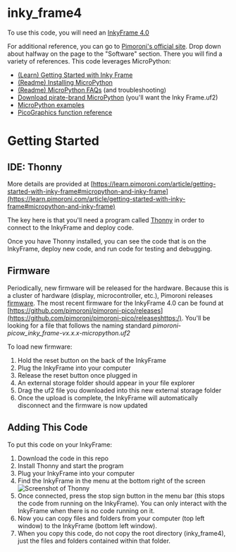 # inky_frame4

To use this code, you will need an [InkyFrame 4.0](https://shop.pimoroni.com/products/inky-frame-4?variant=40443825094739https:/)

For additional reference, you can go to [Pimoroni's official site](https://shop.pimoroni.com/products/inky-frame-4?variant=40443825094739https:/). Drop down about halfway on the page to the "Software" section. There you will find a variety of references. This code leverages MicroPython:

* [(Learn) Getting Started with Inky Frame](https://learn.pimoroni.com/article/getting-started-with-inky-frame)
* [(Readme) Installing MicroPython](https://github.com/pimoroni/pimoroni-pico/blob/main/setting-up-micropython.md)
* [(Readme) MicroPython FAQs](https://github.com/pimoroni/pimoroni-pico/blob/main/faqs-micropython.md) (and troubleshooting)
* [Download pirate-brand MicroPython](https://github.com/pimoroni/pimoroni-pico/releases) (you'll want the Inky Frame.uf2)
* [MicroPython examples](https://github.com/pimoroni/pimoroni-pico/tree/main/micropython/examples/inky_frame)
* [PicoGraphics function reference](https://github.com/pimoroni/pimoroni-pico/tree/main/micropython/modules/picographics)


# Getting Started

## IDE: Thonny

More details are provided at [https://learn.pimoroni.com/article/getting-started-with-inky-frame#micropython-and-inky-frame](https://learn.pimoroni.com/article/getting-started-with-inky-frame#micropython-and-inky-frame)

The key here is that you'll need a program called [Thonny](https://thonny.org/https:/) in order to connect to the InkyFrame and deploy code.

Once you have Thonny installed, you can see the code that is on the InkyFrame, deploy new code, and run code for testing and debugging.

## Firmware

Periodically, new firmware will be released for the hardware. Because this is a cluster of hardware (display, microcontroller, etc.), Pimoroni releases [firmware](https://github.com/pimoroni/pimoroni-pico/blob/main/setting-up-micropython.mdhttps:/). The most recent firmware for the InkyFrame 4.0 can be found at [https://github.com/pimoroni/pimoroni-pico/releases](https://github.com/pimoroni/pimoroni-pico/releaseshttps:/). You'll be looking for a file that follows the naming standard *pimoroni-picow_inky_frame-vx.x.x-micropython.uf2*

To load new firmware:

1. Hold the reset button on the back of the InkyFrame
2. Plug the InkyFrame into your computer
3. Release the reset button once plugged in
4. An external storage folder should appear in your file explorer
5. Drag the uf2 file you downloaded into this new external storage folder
6. Once the upload is complete, the InkyFrame will automatically disconnect and the firmware is now updated

## Adding This Code

To put this code on your InkyFrame:

1. Download the code in this repo
2. Install Thonny and start the program
3. Plug your InkyFrame into your computer
4. Find the InkyFrame in the menu at the bottom right of the screen![Screenshot of Thonny](https://cdn.learn.pimoroni.com/article/getting-started-with-inky-frame/assets/thonny2_v2.png?width=800)
5. Once connected, press the stop sign button in the menu bar (this stops the code from running on the InkyFrame). You can only interact with the InkyFrame when there is no code running on it.
6. Now you can copy files and folders from your computer (top left window) to the InkyFrame (bottom left window).
7. When you copy this code, do not copy the root directory (inky_frame4), just the files and folders contained within that folder.
